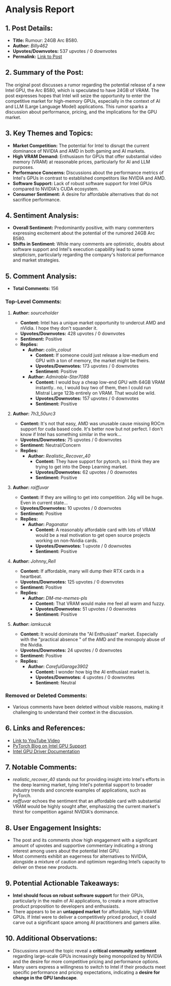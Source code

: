 # Analysis Report

## 1. Post Details:
- **Title:** Rumour: 24GB Arc B580.
- **Author:** *Billy462*
- **Upvotes/Downvotes:** 537 upvotes / 0 downvotes
- **Permalink:** [Link to Post](https://www.reddit.com/r/LocalLLaMA/comments/1hfrdos/rumour_24gb_arc_b580/)

## 2. Summary of the Post:
The original post discusses a rumor regarding the potential release of a new Intel GPU, the Arc B580, which is speculated to have 24GB of VRAM. The post expresses hopes that Intel will seize the opportunity to enter the competitive market for high-memory GPUs, especially in the context of AI and LLM (Large Language Model) applications. This rumor sparks a discussion about performance, pricing, and the implications for the GPU market.

## 3. Key Themes and Topics:
- **Market Competition:** The potential for Intel to disrupt the current dominance of NVIDIA and AMD in both gaming and AI markets.
- **High VRAM Demand:** Enthusiasm for GPUs that offer substantial video memory (VRAM) at reasonable prices, particularly for AI and LLM purposes.
- **Performance Concerns:** Discussions about the performance metrics of Intel's GPUs in contrast to established competitors like NVIDIA and AMD.
- **Software Support:** Lack of robust software support for Intel GPUs compared to NVIDIA's CUDA ecosystem.
- **Consumer Sentiment:** A desire for affordable alternatives that do not sacrifice performance.

## 4. Sentiment Analysis:
- **Overall Sentiment:** Predominantly positive, with many commenters expressing excitement about the potential of the rumored 24GB Arc B580.
- **Shifts in Sentiment:** While many comments are optimistic, doubts about software support and Intel's execution capability lead to some skepticism, particularly regarding the company's historical performance and market strategies.

## 5. Comment Analysis:
- **Total Comments:** 156

### Top-Level Comments:
1. **Author:** *sourceholder*  
   - **Content:** Intel has a unique market opportunity to undercut AMD and nVidia. I hope they don't squander it.  
   - **Upvotes/Downvotes:** 428 upvotes / 0 downvotes  
   - **Sentiment:** Positive  
   - **Replies:** 
     - **Author:** *colin_colout*  
       - **Content:** If someone could just release a low-medium end GPU with a ton of memory, the market might be theirs.  
       - **Upvotes/Downvotes:** 173 upvotes / 0 downvotes  
       - **Sentiment:** Positive  
     - **Author:** *Admirable-Star7088*  
       - **Content:** I would buy a cheap low-end GPU with 64GB VRAM instantly.. no, I would buy two of them, then I could run Mistral Large 123b entirely on VRAM. That would be wild.  
       - **Upvotes/Downvotes:** 157 upvotes / 0 downvotes  
       - **Sentiment:** Positive  

2. **Author:** *7h3_50urc3*  
   - **Content:** It's not that easy, AMD was unusable cause missing ROCm support for cuda based code. It's better now but not perfect. I don't know if Intel has something similar in the work...  
   - **Upvotes/Downvotes:** 75 upvotes / 0 downvotes  
   - **Sentiment:** Neutral/Concern  
   - **Replies:**
     - **Author:** *Realistic_Recover_40*  
       - **Content:** They have support for pytorch, so I think they are trying to get into the Deep Learning market.  
       - **Upvotes/Downvotes:** 62 upvotes / 0 downvotes  
       - **Sentiment:** Positive  

3. **Author:** *raiffuvar*  
   - **Content:** If they are willing to get into competition. 24g will be huge. Even in current state...  
   - **Upvotes/Downvotes:** 10 upvotes / 0 downvotes  
   - **Sentiment:** Positive  
   - **Replies:**
     - **Author:** *Paganator*  
       - **Content:** A reasonably affordable card with lots of VRAM would be a real motivation to get open source projects working on non-Nvidia cards.  
       - **Upvotes/Downvotes:** 1 upvote / 0 downvotes  
       - **Sentiment:** Positive  

4. **Author:** *Johnny_Rell*  
   - **Content:** If affordable, many will dump their RTX cards in a heartbeat.  
   - **Upvotes/Downvotes:** 125 upvotes / 0 downvotes  
   - **Sentiment:** Positive  
   - **Replies:** 
     - **Author:** *DM-me-memes-pls*  
       - **Content:** That VRAM would make me feel all warm and fuzzy.  
       - **Upvotes/Downvotes:** 51 upvotes / 0 downvotes  
       - **Sentiment:** Positive  

5. **Author:** *iamkucuk*  
   - **Content:** It would dominate the "AI Enthusiast" market. Especially with the "practical absence " of the AMD and the monopoly abuse of the Nvidia.  
   - **Upvotes/Downvotes:** 24 upvotes / 0 downvotes  
   - **Sentiment:** Positive  
   - **Replies:**  
     - **Author:** *CarefulGarage3902*  
       - **Content:** I wonder how big the AI enthusiast market is.  
       - **Upvotes/Downvotes:** 4 upvotes / 0 downvotes  
       - **Sentiment:** Neutral  

### Removed or Deleted Comments:
- Various comments have been deleted without visible reasons, making it challenging to understand their context in the discussion.

## 6. Links and References:
- [Link to YouTube Video](https://youtu.be/xyKEQjUzfAk?si=5qFe7O4kpFy5pOGX)
- [PyTorch Blog on Intel GPU Support](https://pytorch.org/blog/intel-gpu-support-pytorch-2-5/)
- [Intel GPU Driver Documentation](https://dgpu-docs.intel.com/driver/client/overview.html)
  
## 7. Notable Comments:
- *realistic_recover_40* stands out for providing insight into Intel's efforts in the deep learning market, tying Intel's potential support to broader industry trends and concrete examples of applications, such as PyTorch.
- *raiffuvar* echoes the sentiment that an affordable card with substantial VRAM would be highly sought after, emphasizing the current market's thirst for competition against NVIDIA's dominance.

## 8. User Engagement Insights:
- The post and its comments show high engagement with a significant amount of upvotes and supportive commentary indicating a strong interest among users about the potential Intel GPU.
- Most comments exhibit an eagerness for alternatives to NVIDIA, alongside a mixture of caution and optimism regarding Intel’s capacity to deliver on these new products.

## 9. Potential Actionable Takeaways:
- **Intel should focus on robust software support** for their GPUs, particularly in the realm of AI applications, to create a more attractive product proposition to developers and enthusiasts.
- There appears to be an **untapped market** for affordable, high-VRAM GPUs. If Intel were to deliver a competitively priced product, it could carve out a significant space among AI practitioners and gamers alike.

## 10. Additional Observations:
- Discussions around the topic reveal a **critical community sentiment** regarding large-scale GPUs increasingly being monopolized by NVIDIA and the desire for more competitive pricing and performance options.
- Many users express a willingness to switch to Intel if their products meet specific performance and pricing expectations, indicating a **desire for change in the GPU landscape**.